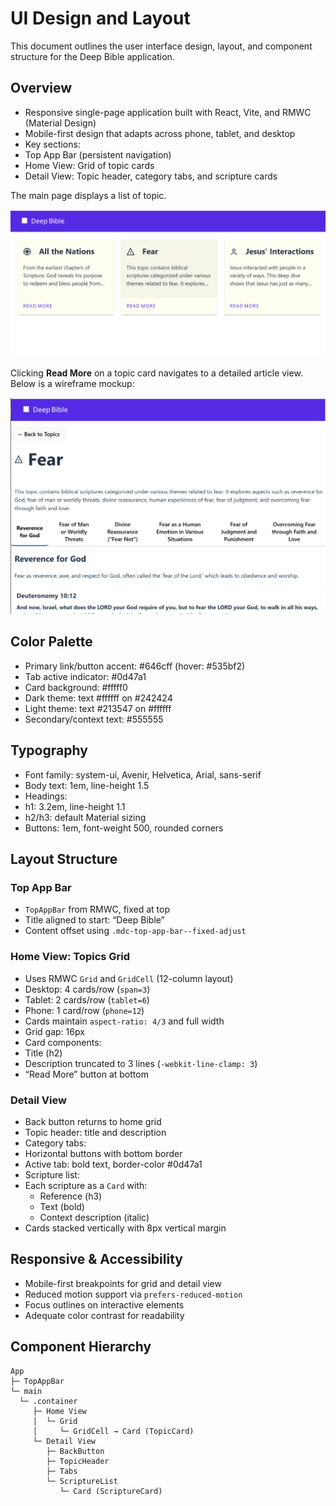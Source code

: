 # UI Design and Layout

This document outlines the user interface design, layout, and component structure for the Deep Bible application.

## Overview
- Responsive single-page application built with React, Vite, and RMWC (Material Design)
- Mobile-first design that adapts across phone, tablet, and desktop
- Key sections:
 - Top App Bar (persistent navigation)
 - Home View: Grid of topic cards
 - Detail View: Topic header, category tabs, and scripture cards

The main page displays a list of topic.

![Home Page](./main.png)

Clicking **Read More** on a topic card navigates to a detailed article view. Below is a wireframe mockup:

![Article Detail](./detail.png)

## Color Palette
- Primary link/button accent: #646cff (hover: #535bf2)
- Tab active indicator: #0d47a1
- Card background: #fffff0
- Dark theme: text #ffffff on #242424
- Light theme: text #213547 on #ffffff
- Secondary/context text: #555555

## Typography
- Font family: system-ui, Avenir, Helvetica, Arial, sans-serif
- Body text: 1em, line-height 1.5
- Headings:
 - h1: 3.2em, line-height 1.1
 - h2/h3: default Material sizing
- Buttons: 1em, font-weight 500, rounded corners

## Layout Structure

### Top App Bar
- `TopAppBar` from RMWC, fixed at top
- Title aligned to start: “Deep Bible”
- Content offset using `.mdc-top-app-bar--fixed-adjust`

### Home View: Topics Grid
- Uses RMWC `Grid` and `GridCell` (12-column layout)
 - Desktop: 4 cards/row (`span=3`)
 - Tablet: 2 cards/row (`tablet=6`)
 - Phone: 1 card/row (`phone=12`)
- Cards maintain `aspect-ratio: 4/3` and full width
- Grid gap: 16px
- Card components:
 - Title (h2)
 - Description truncated to 3 lines (`-webkit-line-clamp: 3`)
 - “Read More” button at bottom

### Detail View
- Back button returns to home grid
- Topic header: title and description
- Category tabs:
 - Horizontal buttons with bottom border
 - Active tab: bold text, border-color #0d47a1
- Scripture list:
 - Each scripture as a `Card` with:
   - Reference (h3)
   - Text (bold)
   - Context description (italic)
 - Cards stacked vertically with 8px vertical margin

## Responsive & Accessibility
- Mobile-first breakpoints for grid and detail view
- Reduced motion support via `prefers-reduced-motion`
- Focus outlines on interactive elements
- Adequate color contrast for readability

## Component Hierarchy
```
App
├─ TopAppBar
└─ main
  └─ .container
     ├─ Home View
     │  └─ Grid
     │     └─ GridCell → Card (TopicCard)
     └─ Detail View
        ├─ BackButton
        ├─ TopicHeader
        ├─ Tabs
        └─ ScriptureList
           └─ Card (ScriptureCard)
```
